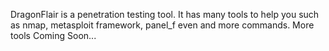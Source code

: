 DragonFlair is a penetration testing tool. It has many tools to help you such as nmap, metasploit framework, panel_f even and more commands. More tools Coming Soon...

